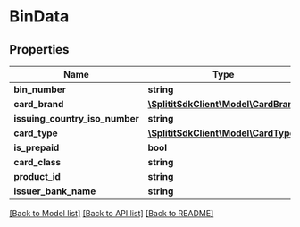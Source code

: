 # BinData

## Properties
Name | Type | Description | Notes
------------ | ------------- | ------------- | -------------
**bin_number** | **string** |  | [optional] 
**card_brand** | [**\SplititSdkClient\Model\CardBrand**](CardBrand.md) |  | 
**issuing_country_iso_number** | **string** |  | [optional] 
**card_type** | [**\SplititSdkClient\Model\CardType**](CardType.md) |  | 
**is_prepaid** | **bool** |  | 
**card_class** | **string** |  | [optional] 
**product_id** | **string** |  | [optional] 
**issuer_bank_name** | **string** |  | [optional] 

[[Back to Model list]](../README.md#documentation-for-models) [[Back to API list]](../README.md#documentation-for-api-endpoints) [[Back to README]](../README.md)


